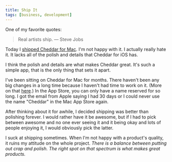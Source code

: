 ```yaml
---
title: Ship It
tags: [business, development]
---
```


One of my favorite quotes:

> Real artists ship.
> — Steve Jobs

Today I [shipped Cheddar for Mac](http://blog.cheddarapp.com/post/37440303376/announcing-cheddar-for-mac). I'm not happy with it. I actually really hate it. It lacks all of the polish and details that Cheddar for iOS has.

I think the polish and details are what makes Cheddar great. It's such a simple app, that is the only thing that sets it apart.

I've been sitting on Cheddar for Mac for months. There haven't been any big changes in a long time because I haven't had time to work on it. (More on that [here](http://soff.es/changes).) In the App Store, you can only have a name reserved for so long. I got the email from Apple saying I had 30 days or I could never use the name "Cheddar" in the Mac App Store again.

After thinking about it for awhile, I decided shipping was better than polishing forever. I would rather have it be awesome, but if I had to pick between awesome and no one ever seeing it and it being okay and lots of people enjoying it, I would obviously pick the latter.

I suck at shipping sometimes. When I'm not happy with a product's quality, it ruins my attitude on the whole project. *There is a balance between putting out crap and polish. The right spot on that spectrum is what makes great products.*
